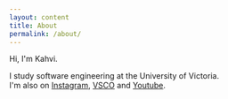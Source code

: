 ```yaml
---
layout: content
title: About
permalink: /about/
---
```

Hi, I'm Kahvi.

I study software engineering at the University of Victoria.  
I'm also on [Instagram](https://www.instagram.com/iamkahvi), [VSCO](https://www.vsco.com/iamkahvi) and [Youtube](https://www.youtube.com/watch?v=LCjauGb6ouc).
